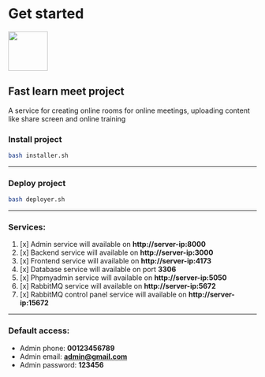 # Get started

<img src="https://rezaprojects.ir/storage/Fast-Learn-Icon.png" width="80" height="80">

## Fast learn meet project
A service for creating online rooms for online meetings, uploading content like share screen and online training

### Install project

````bash
bash installer.sh
````
---
### Deploy project
````bash
bash deployer.sh
````
---
### **Services:**

1. [x] Admin service will available on **http://server-ip:8000**
2. [x] Backend service will available on **http://server-ip:3000**
3. [x] Frontend service will available on **http://server-ip:4173**
4. [x] Database service will available on port **3306**
5. [x] Phpmyadmin service will available on **http://server-ip:5050**
6. [x] RabbitMQ service will available on **http://server-ip:5672**
7. [x] RabbitMQ control panel service will available on **http://server-ip:15672**
---
### **Default access:**
* Admin phone: **00123456789**
* Admin email: **admin@gmail.com**
* Admin password: **123456**